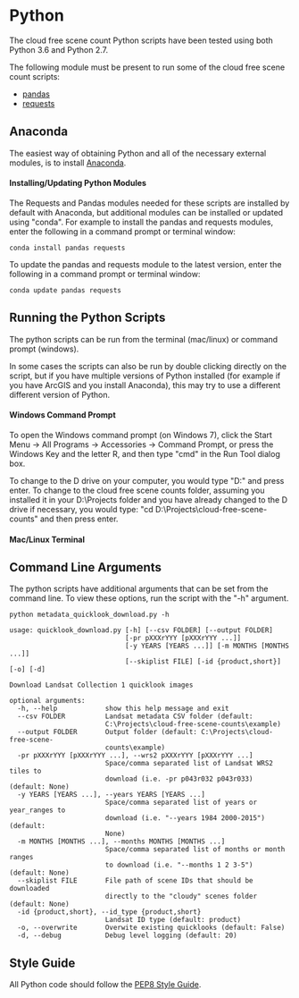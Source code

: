 # Python

The cloud free scene count Python scripts have been tested using both Python 3.6 and Python 2.7.

The following module must be present to run some of the cloud free scene count scripts:
* [pandas](http://pandas.pydata.org)
* [requests](http://docs.python-requests.org)

## Anaconda

The easiest way of obtaining Python and all of the necessary external modules, is to install [Anaconda](https://www.continuum.io/downloads).

#### Installing/Updating Python Modules

The Requests and Pandas modules needed for these scripts are installed by default with Anaconda, but additional modules can be installed or updated using "conda".  For example to install the pandas and requests modules, enter the following in a command prompt or terminal window:

```
conda install pandas requests
```

To update the pandas and requests module to the latest version, enter the following in a command prompt or terminal window:

```
conda update pandas requests
```

## Running the Python Scripts

The python scripts can be run from the terminal (mac/linux) or command prompt (windows).

In some cases the scripts can also be run by double clicking directly on the script, but if you have multiple versions of Python installed (for example if you have ArcGIS and you install Anaconda), this may try to use a different different version of Python.

#### Windows Command Prompt

To open the Windows command prompt (on Windows 7), click the Start Menu -> All Programs -> Accessories -> Command Prompt, or press the Windows Key and the letter R, and then type "cmd" in the Run Tool dialog box.

To change to the D drive on your computer, you would type "D:" and press enter.
To change to the cloud free scene counts folder, assuming you installed it in your D:\Projects folder and you have already changed to the D drive if necessary, you would type: "cd D:\Projects\cloud-free-scene-counts" and then press enter.

#### Mac/Linux Terminal



## Command Line Arguments

The python scripts have additional arguments that can be set from the command line.  To view these options, run the script with the "-h" argument.

```
python metadata_quicklook_download.py -h

usage: quicklook_download.py [-h] [--csv FOLDER] [--output FOLDER]
                             [-pr pXXXrYYY [pXXXrYYY ...]]
                             [-y YEARS [YEARS ...]] [-m MONTHS [MONTHS ...]]
                             [--skiplist FILE] [-id {product,short}] [-o] [-d]

Download Landsat Collection 1 quicklook images

optional arguments:
  -h, --help            show this help message and exit
  --csv FOLDER          Landsat metadata CSV folder (default:
                        C:\Projects\cloud-free-scene-counts\example)
  --output FOLDER       Output folder (default: C:\Projects\cloud-free-scene-
                        counts\example)
  -pr pXXXrYYY [pXXXrYYY ...], --wrs2 pXXXrYYY [pXXXrYYY ...]
                        Space/comma separated list of Landsat WRS2 tiles to
                        download (i.e. -pr p043r032 p043r033) (default: None)
  -y YEARS [YEARS ...], --years YEARS [YEARS ...]
                        Space/comma separated list of years or year_ranges to
                        download (i.e. "--years 1984 2000-2015") (default:
                        None)
  -m MONTHS [MONTHS ...], --months MONTHS [MONTHS ...]
                        Space/comma separated list of months or month ranges
                        to download (i.e. "--months 1 2 3-5") (default: None)
  --skiplist FILE       File path of scene IDs that should be downloaded
                        directly to the "cloudy" scenes folder (default: None)
  -id {product,short}, --id_type {product,short}
                        Landsat ID type (default: product)
  -o, --overwrite       Overwite existing quicklooks (default: False)
  -d, --debug           Debug level logging (default: 20)
```

## Style Guide

All Python code should follow the [PEP8 Style Guide](https://www.python.org/dev/peps/pep-0008/).
